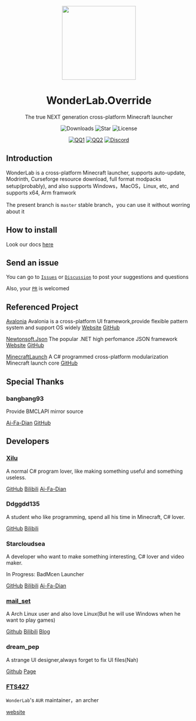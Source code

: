<p align="center">
<img Height="200" Width="200" src="https://raw.githubusercontent.com/Blessing-Studio/WonderLab.Override/master/wonderlab/Assets/wonderlab.ico"/>
</p>

<div align="center">

# WonderLab.Override

The true NEXT generation cross-platform Minecraft launcher

![Downloads](https://img.shields.io/github/downloads/Blessing-Studio/WonderLab.Override/total?logo=github&label=%E4%B8%8B%E8%BD%BD%E9%87%8F&style=for-the-badge&color=44cc11)
![Star](https://img.shields.io/github/stars/Blessing-Studio/WonderLab.Override?logo=github&label=Star&style=for-the-badge)
![License](https://img.shields.io/github/license/Blessing-Studio/WonderLab.Override?logo=github&label=LICENSE&style=for-the-badge&color=ff7a35)

[![QQ1](https://img.shields.io/badge/一群-722391932-81A1C1.svg?style=for-the-badge&logo=QQ&logoColor=white)](https://jq.qq.com/?_wv=1027&k=kU7khFu6)
[![QQ2](https://img.shields.io/badge/二群-789238146-81A1C1.svg?style=for-the-badge&logo=QQ&logoColor=white)](http://qm.qq.com/cgi-bin/qm/qr?_wv=1027&k=vxXeM940Sa8EPK0ddxDr7J-7RCxkConY&authKey=NlLAobL2hA0y5SqUgYwycJpnXsN%2F%2BGpCqqt2V%2BuiUgx%2B%2Fy8cFbvKk%2FnRg1Ezql9y&noverify=0&group_code=789238146)
[![Discord](https://img.shields.io/badge/Discord-4169E1?style=for-the-badge&logo=Discord&logoColor=white)](https://discord.gg/YQ62mn5d)

</div>

## Introduction

WonderLab is a cross-platform Minecraft launcher, supports auto-update, Modrinth, Curseforge resource download, full format modpacks setup(probably), and also supports Windows，MacOS，Linux, etc, and supports x64, Arm framwork

The present branch is `master` stable branch，you can use it without worring about it

## How to install

Look our docs [here](https://www.blessingta.link/zh_CN/wonderlab/)

## Send an issue

You can go to [`Issues`](https://github.com/Blessing-Studio/WonderLab.Override/issues) or [`Discussion`](https://github.com/Blessing-Studio/WonderLab.Override/discussions) to post your suggestions and questions

Also, your [`PR`](https://github.com/Blessing-Studio/WonderLab.Override/pulls) is welcomed

## Referenced Project

[Avalonia](https://github.com/AvaloniaUI/Avalonia)
Avalonia is a cross-platform UI framework,provide flexible pattern system and support OS widely
[Website](https://www.avaloniaui.net/)
[GitHub](https://github.com/AvaloniaUI/Avalonia)

[Newtonsoft.Json](https://github.com/JamesNK/Newtonsoft.Json)
The popular .NET high perfomance JSON framework
[Website](https://www.newtonsoft.com/json)
[GitHub](https://github.com/JamesNK/Newtonsoft.Json)

[MinecraftLaunch](https://github.com/Blessing-Studio/MinecraftLaunch)
A C# programmed cross-platform modularization Minecraft launch core
[GitHub](https://github.com/Blessing-Studio/MinecraftLaunch)

## Special Thanks

### bangbang93

Provide BMCLAPI mirror source

[Ai-Fa-Dian](https://afdian.net/a/bangbang93)
[GitHub](https://github.com/bangbang93)

## Developers

### [Xilu](https://baka_hs.gitee.io/xilu-baka/)

A normal C# program lover, like making something useful and something useless.

[GitHub](https://github.com/YangSpring114)
[Bilibili](https://space.bilibili.com/1098028524)
[Ai-Fa-Dian](https://afdian.net/a/WonderLab)

### Ddggdd135

A student who like programming, spend all his time in Minecraft, C# lover.

[GitHub](https://github.com/JWJUN233233)
[Bilibili](https://space.bilibili.com/1049351987)

### Starcloudsea

A developer who want to make something interesting, C# lover and video maker.

In Progress: BadMcen Launcher

[GitHub](https://github.com/Starcloudsea)
[Bilibili](https://space.bilibili.com/2123349162?spm_id_from=333.1007.0.0)
[Ai-Fa-Dian](https://afdian.net/a/Starcloudsea)

### [mail_set](https://blogs.mailset.top)

A Arch Linux user and also love Linux(But he will use Windows when he want to play games)

[Github](https://github.com/mailset)
[Bilibili](https://space.bilibili.com/435654748)
[Blog](https://blogs.mailset.top)

### dream_pep

A strange UI designer,always forget to fix UI files(Nah)

[Github](https://github.com/dream0090)
[Page](https://serverhub.cc)

### [FTS427](https://github.com/FTS427)

`WonderLab`'s `AUR` maintainer，an archer

[website](https://www.fts427.top/)
